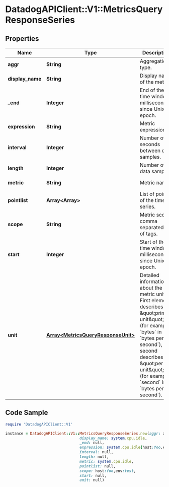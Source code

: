 # DatadogAPIClient::V1::MetricsQueryResponseSeries

## Properties

Name | Type | Description | Notes
------------ | ------------- | ------------- | -------------
**aggr** | **String** | Aggregation type. | [optional] [readonly] 
**display_name** | **String** | Display name of the metric. | [optional] [readonly] 
**_end** | **Integer** | End of the time window, milliseconds since Unix epoch. | [optional] [readonly] 
**expression** | **String** | Metric expression. | [optional] [readonly] 
**interval** | **Integer** | Number of seconds between data samples. | [optional] [readonly] 
**length** | **Integer** | Number of data samples. | [optional] [readonly] 
**metric** | **String** | Metric name. | [optional] [readonly] 
**pointlist** | **Array&lt;Array&gt;** | List of points of the time series. | [optional] [readonly] 
**scope** | **String** | Metric scope, comma separated list of tags. | [optional] [readonly] 
**start** | **Integer** | Start of the time window, milliseconds since Unix epoch. | [optional] [readonly] 
**unit** | [**Array&lt;MetricsQueryResponseUnit&gt;**](MetricsQueryResponseUnit.md) | Detailed information about the metric unit. First element describes the \&quot;primary unit\&quot; (for example, &#x60;bytes&#x60; in &#x60;bytes per second&#x60;), second describes the \&quot;per unit\&quot; (for example, &#x60;second&#x60; in &#x60;bytes per second&#x60;). | [optional] [readonly] 

## Code Sample

```ruby
require 'DatadogAPIClient::V1'

instance = DatadogAPIClient::V1::MetricsQueryResponseSeries.new(aggr: avg,
                                 display_name: system.cpu.idle,
                                 _end: null,
                                 expression: system.cpu.idle{host:foo,env:test},
                                 interval: null,
                                 length: null,
                                 metric: system.cpu.idle,
                                 pointlist: null,
                                 scope: host:foo,env:test,
                                 start: null,
                                 unit: null)
```


